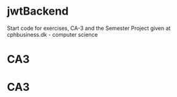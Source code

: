 # jwtBackend

Start code for exercises, CA-3 and the Semester Project given at cphbusiness.dk - computer science
# CA3
# CA3
